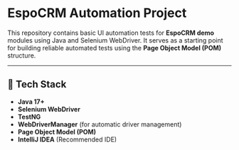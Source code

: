 # EspoCRM Automation Project

This repository contains basic UI automation tests for **EspoCRM demo** modules using Java and Selenium WebDriver. It serves as a starting point for building reliable automated tests using the **Page Object Model (POM)** structure.

---

## 🔧 Tech Stack

- **Java 17+**
- **Selenium WebDriver**
- **TestNG**
- **WebDriverManager** (for automatic driver management)
- **Page Object Model (POM)**
- **IntelliJ IDEA** (Recommended IDE)

